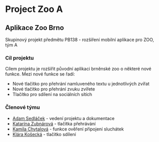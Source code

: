 # Project Zoo A
## Aplikace Zoo Brno

Skupinový projekt předmětu PB138 - rozšíření mobilní aplikace pro ZOO, tým A

### Cíl projektu
Cílem projektu je rozšířit původní aplikaci brněnské zoo o některé nové funkce. Mezi nové funkce se řadí:
- Nové tlačítko pro přehrání namluveného textu u jednotlivých zvířat
- Nové tlačítko pro přehrání zvuku zvířete
- Tlačítko pro sdílení na sociálních sítích

### Členové týmu 
- [Adam Sedláček](https://adamsedlacek.github.io/PB138-ZooA/sedlacek) - vedení projektu a dokumentace
- [Katarína Zubnárová](https://adamsedlacek.github.io/PB138-ZooA/zubnarova) - tlačítka přehrávání
- [Kamila Chytalová](https://adamsedlacek.github.io/PB138-ZooA/chytalova) - funkce ověření připojení sluchátek
- [Klára Košecká](https://adamsedlacek.github.io/PB138-ZooA/kosecka) - tlačítko sdílení
